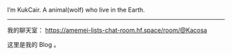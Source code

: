 <aside>

  I’m KukCair. A animal(wolf) who live in the Earth.

</aside>

---

我的聊天室：  https://amemei-lists-chat-room.hf.space/room/@Kacosa

这里是我的 Blog 。
